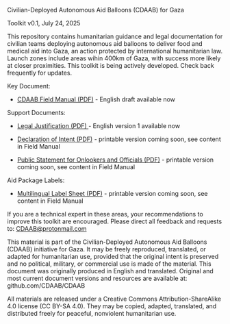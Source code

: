 Civilian-Deployed Autonomous Aid Balloons (CDAAB) for Gaza

Toolkit v0.1, July 24, 2025

This repository contains  humanitarian guidance and legal documentation for civilian teams deploying autonomous aid balloons to deliver food and medical aid into Gaza, an action protected by international humanitarian law. Launch zones include areas wihin 400km of Gaza, with success more likely at closer proximities. This toolkit is being actively developed. Check back frequently for updates.



Key Document:
- [CDAAB Field Manual (PDF)](https://github.com/CDAAB/CDAAB/tree/main/Field_Resources/Field_Manual)  - English draft available now


Support Documents:

- [Legal Justification (PDF) ](https://github.com/CDAAB/CDAAB/tree/main/Legal)  - English version 1 available now


- [Declaration of Intent (PDF)](https://github.com/CDAAB/CDAAB/tree/main/Field_Resources/Declaration_of_Intent) - printable version coming soon, see content in Field Manual



- [Public Statement for Onlookers and Officials (PDF)](https://github.com/CDAAB/CDAAB/tree/main/Field_Resources/Public_Statement_for_Onlookers_and_Officials) - printable version coming soon, see content in Field Manual


Aid Package Labels:


- [Multilingual Label Sheet (PDF)](https://github.com/CDAAB/CDAAB/tree/main/Field_Resources/Aid_Package_Labels) - printable version coming soon, see content in Field Manual



If you are a technical expert in these areas, your recommendations to improve this toolkit are encouraged. 
Please direct all feedback and requests to: CDAAB@protonmail.com



This material is part of the Civilian-Deployed Autonomous Aid Balloons (CDAAB) initiative for Gaza. It may be freely reproduced,
translated, or adapted for humanitarian use, provided that the original intent is preserved and no political, military, or commercial use is
made of the material. This document was originally produced in English and translated. Original and most current document versions and
resources are available at: github.com/CDAAB/CDAAB


All materials are released under a Creative Commons Attribution-ShareAlike 4.0 license (CC BY-SA 4.0). They may be copied, adapted, translated, and distributed freely for peaceful, nonviolent humanitarian use.
